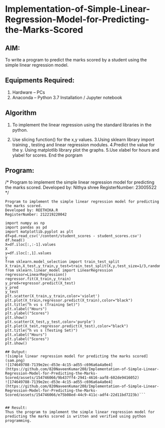# Implementation-of-Simple-Linear-Regression-Model-for-Predicting-the-Marks-Scored

## AIM:
To write a program to predict the marks scored by a student using the simple linear regression model.

## Equipments Required:
1. Hardware – PCs
2. Anaconda – Python 3.7 Installation / Jupyter notebook

## Algorithm
1. To implement the linear regression using the standard libraries in the python.
  
2. Use slicing function() for the x,y values.
3.Using sklearn library import training , testing and linear regression modules.
4.Predict the value for the y.
Using matplotlib library plot the graphs.
5.Use xlabel for hours and ylabel for scores.
End the porgram



## Program:

/*
Program to implement the simple linear regression model for predicting the marks scored.
Developed by: Nithya shree
RegisterNumber:  23005522
*/
```
Program to implement the simple linear regression model for predicting the marks scored.
Developed by: REETHIKA.R
RegisterNumber: 212219220042

import numpy as np
import pandas as pd
import matplotlib.pyplot as plt
df=pd.read_csv('/content/student_scores - student_scores.csv')
df.head()
X=df.iloc[:,:-1].values
X
y=df.iloc[:,1].values
y
from sklearn.model_selection import train_test_split
X_train,X_test,y_train,y_test=train_test_split(X,y,test_size=1/3,random_state=0)
from sklearn.linear_model import LinearRegression
regressor=LinearRegression()
regressor.fit(X_train,y_train)
y_pred=regressor.predict(X_test)
y_pred
y_test
plt.scatter(X_train,y_train,color='violet')
plt.plot(X_train,regressor.predict(X_train),color="black")
plt.title("h vs s (Training Set)")
plt.xlabel("Hours")
plt.ylabel("Scores")
plt.show()
plt.scatter(X_test,y_test,color='purple')
plt.plot(X_test,regressor.predict(X_test),color="black")
plt.title("h vs s (Testing Set)")
plt.xlabel("Hours")
plt.ylabel("Scores")
plt.show()

## Output:
![simple linear regression model for predicting the marks scored](sam.png)
![174649788-7139e2ec-d53e-4c15-ad55-c696a6a4a0e4](https://github.com/820NaveenKumar208/Implementation-of-Simple-Linear-Regression-Model-for-Predicting-the-Marks-Scored/assets/154746066/9b437ff4-2941-4616-aaf8-602de9416052)
![174649788-7139e2ec-d53e-4c15-ad55-c696a6a4a0e4](https://github.com/820NaveenKumar208/Implementation-of-Simple-Linear-Regression-Model-for-Predicting-the-Marks-Scored/assets/154746066/e75b08ed-44c9-411c-adf4-22d11bd7223b)```


## Result:
Thus the program to implement the simple linear regression model for predicting the marks scored is written and verified using python programming.
